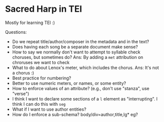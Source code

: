 # Sacred Harp in TEI

Mostly for learning TEI :)

Questions:

- Do we repeat title/author/composer in the metadata and in the text?
- Does having each song be a separate document make sense?
- How to say we normally don't want to attempt to syllable check choruses, but sometimes do? Ans: By adding a `met` attribution on chroruses we want to check
- What to do about Lenox's meter, which includes the chorus. Ans: It's not a chorus :)
- Best practice for numbering?
- Better to use numeric meters, or names, or some entity?
- How to enforce values of an attribute? (e.g., don't use "stanza", use "verse")
- I think I want to declare some sections of a `l` element as "interrupting". I think I can do this with `seg`
- What if I want to use author entities?
- How do I enforce a sub-schema? body/div=author,title,lg* eg?
